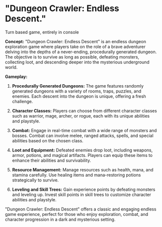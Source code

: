 # **"Dungeon Crawler: Endless Descent."**

Turn based game, entirely in console

**Concept:**
"Dungeon Crawler: Endless Descent" is an endless dungeon exploration game where players take on the role of a brave adventurer delving into the depths of a never-ending, procedurally generated dungeon. The objective is to survive as long as possible, defeating monsters, collecting loot, and descending deeper into the mysterious underground world.

**Gameplay:**

1. **Procedurally Generated Dungeons:** The game features randomly generated dungeons with a variety of rooms, traps, puzzles, and enemies. Each descent into the dungeon is unique, offering a fresh challenge.

2. **Character Classes:** Players can choose from different character classes such as warrior, mage, archer, or rogue, each with its unique abilities and playstyle.

3. **Combat:** Engage in real-time combat with a wide range of monsters and bosses. Combat can involve melee, ranged attacks, spells, and special abilities based on the chosen class.

4. **Loot and Equipment:** Defeated enemies drop loot, including weapons, armor, potions, and magical artifacts. Players can equip these items to enhance their abilities and survivability.

5. **Resource Management:** Manage resources such as health, mana, and stamina carefully. Use healing items and mana-restoring potions strategically to survive.

6. **Leveling and Skill Trees:** Gain experience points by defeating monsters and leveling up. Invest skill points in skill trees to customize character abilities and playstyle.


"Dungeon Crawler: Endless Descent" offers a classic and engaging endless game experience, perfect for those who enjoy exploration, combat, and character progression in a dark and mysterious setting.
